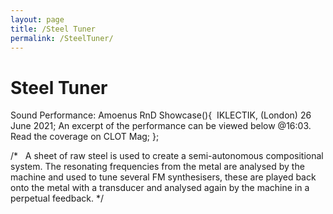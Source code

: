```yaml
---
layout: page
title: /Steel Tuner
permalink: /SteelTuner/
---
```


# Steel Tuner

Sound Performance: Amoenus RnD Showcase(){  
  IKLECTIK, (London) 26 June 2021;
  An excerpt of the performance can be viewed below @16:03. Read the coverage on CLOT Mag;
};

/*  
A sheet of raw steel is used to create a semi-autonomous compositional system. The resonating frequencies from the metal are analysed by the machine and used to tune several FM synthesisers, these are played back onto the metal with a transducer and analysed again by the machine in a perpetual feedback. 
*/

